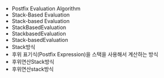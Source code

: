 ﻿- Postfix Evaluation Algorithm
- Stack-Based Evaluation
- Stack-based Evaluation
- StackBasedEvaluation
- StackbasedEvaluation
- Stack-basedEvaluation
- Stack방식
- 후위 표기식(Postfix Expression)을 스택을 사용해서 계산하는 방식
- 후위연산Stack방식
- 후위연산stack방식
